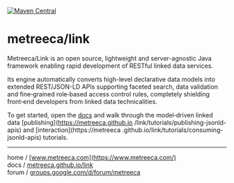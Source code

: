 
[![Maven Central](https://img.shields.io/maven-central/v/com.metreeca/metreeca-link.svg)](https://search.maven.org/artifact/com.metreeca/metreeca-link/)


# metreeca/link

Metreeca/Link is an open source, lightweight and server-agnostic Java framework
 enabling rapid development of RESTful linked data services.

Its engine automatically converts high-level declarative data models into extended REST/JSON-LD APIs supporting faceted search, data validation and fine‑grained role‑based access control rules, completely shielding front‑end developers from linked data technicalities.

To get started, open the [docs](https://metreeca.github.io/link/) and walk
 through the model‑driven linked data [publishing](https://metreeca.github.io
 /link/tutorials/publishing-jsonld-apis) and [interaction](https://metreeca
 .github.io/link/tutorials/consuming-jsonld-apis) tutorials.

---

home / [www.metreeca.com](https://www.metreeca.com/)  
docs / [metreeca.github.io/link](https://metreeca.github.io/link/)  
forum / [groups.google.com/d/forum/metreeca](https://groups.google.com/d/forum/metreeca)
    